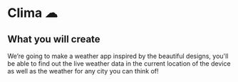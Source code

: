 
# Clima ☁

## What you will create

We’re going to make a weather app inspired by the beautiful designs, you'll be able to find out the live weather data in the current location of the device as well as the weather for any city you can think of!
